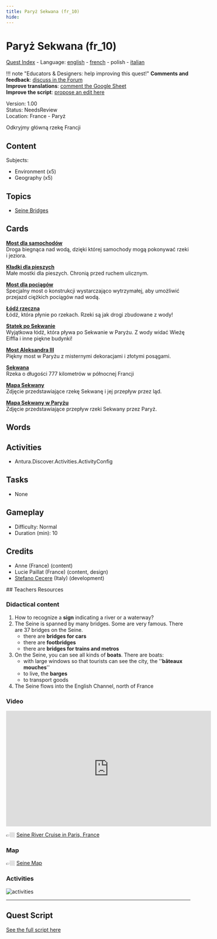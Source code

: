 ```yaml
---
title: Paryż Sekwana (fr_10)
hide:
---
```


# Paryż Sekwana (fr_10)
[Quest Index](./index.pl.md) - Language: [english](./fr_10.md) - [french](./fr_10.fr.md) - polish - [italian](./fr_10.it.md)

!!! note "Educators & Designers: help improving this quest!"
    **Comments and feedback**: [discuss in the Forum](https://vgwb.discourse.group/t/fr-10-paris-seine/29/1)  
    **Improve translations**: [comment the Google Sheet](https://docs.google.com/spreadsheets/d/1FPFOy8CHor5ArSg57xMuPAG7WM27-ecDOiU-OmtHgjw/edit?gid=1233127135#gid=1233127135)  
    **Improve the script**: [propose an edit here](https://github.com/vgwb/Antura/blob/main/Assets/_discover/_quests/FR_10%20Paris%20Seine/FR_10%20Paris%20Seine%20-%20Yarn%20Script.yarn)  

Version: 1.00  
Status: NeedsReview  
Location: France - Paryż

Odkryjmy główną rzekę Francji

## Content
Subjects: 

  - Environment (x5)
  - Geography (x5)

## Topics
- [Seine Bridges](../topics/index.md#seine_bridges)


## Cards
**[Most dla samochodów](../cards/index.md#place_bridge_cars)**  
Droga biegnąca nad wodą, dzięki której samochody mogą pokonywać rzeki i jeziora.  

**[Kładki dla pieszych](../cards/index.md#place_bridge_people)**  
Małe mostki dla pieszych. Chronią przed ruchem ulicznym.  

**[Most dla pociągów](../cards/index.md#place_bridge_trains)**  
Specjalny most o konstrukcji wystarczająco wytrzymałej, aby umożliwić przejazd ciężkich pociągów nad wodą.  

**[Łódź rzeczna](../cards/index.md#boat_river)**  
Łódź, która płynie po rzekach. Rzeki są jak drogi zbudowane z wody!  

**[Statek po Sekwanie](../cards/index.md#boat_eiffel_tower)**  
Wyjątkowa łódź, która pływa po Sekwanie w Paryżu. Z wody widać Wieżę Eiffla i inne piękne budynki!  

**[Most Aleksandra III](../cards/index.md#pont_alexandre_iii)**  
Piękny most w Paryżu z misternymi dekoracjami i złotymi posągami.  

**[Sekwana](../cards/index.md#seine)**  
Rzeka o długości 777 kilometrów w północnej Francji  

**[Mapa Sekwany](../cards/index.md#seine_map)**  
Zdjęcie przedstawiające rzekę Sekwanę i jej przepływ przez ląd.  

**[Mapa Sekwany w Paryżu](../cards/index.md#seine_map_in_paris)**  
Zdjęcie przedstawiające przepływ rzeki Sekwany przez Paryż.  

## Words
## Activities
- Antura.Discover.Activities.ActivityConfig

## Tasks
- None
## Gameplay
- Difficulty: Normal
- Duration (min): 10
## Credits
- Anne (France) (content)
- Lucie Paillat (France) (content, design)
- [Stefano Cecere](https://stefanocecere.com) (Italy) (development)

## Teachers Resources
### Didactical content

1. How to recognize a **sign** indicating a river or a waterway?
2. The Seine is spanned by many bridges. Some are very famous. There are 37 bridges on the Seine.
   - there are **bridges for cars**  
   - there are **footbridges**  
   - there are **bridges for trains and metros**
3. On the Seine, you can see all kinds of **boats**. There are boats:
   - with large windows so that tourists can see the city, the ''**bâteaux  mouches**''  
   - to live, the **barges**  
   - to transport goods  
4. The Seine flows into the English Channel, north of France

### Video

<iframe width="560" height="315" src="https://www.youtube.com/embed/RGOFuzdol9Q?si=rGWg53DhcCsMiMdi" title="YouTube video player" frameborder="0" allow="accelerometer; autoplay; clipboard-write; encrypted-media; gyroscope; picture-in-picture; web-share" referrerpolicy="strict-origin-when-cross-origin" allowfullscreen></iframe>

👉🏼 [Seine River Cruise in Paris, France ](https://www.youtube.com/watch?v=RGOFuzdol9Q)

### Map

👉🏼 [Seine Map](https://en.wikipedia.org/wiki/Seine#/map/0)

### Activities

![activities](https://tulamama.com/wp-content/uploads/2020/03/Park-Maze.jpg)


---

## Quest Script

[See the full script here](./fr_10-script.pl.md)

